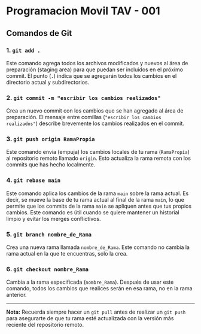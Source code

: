 # Programacion Movil TAV - 001 

## Comandos de Git

### 1. **`git add .`**
Este comando agrega todos los archivos modificados y nuevos al área de preparación (staging area) para que puedan ser incluidos en el próximo commit. El punto (`.`) indica que se agregarán todos los cambios en el directorio actual y subdirectorios.

### 2. **`git commit -m "escribir los cambios realizados"`**
Crea un nuevo commit con los cambios que se han agregado al área de preparación. El mensaje entre comillas (`"escribir los cambios realizados"`) describe brevemente los cambios realizados en el commit.

### 3. **`git push origin RamaPropia`**
Este comando envía (empuja) los cambios locales de tu rama (`RamaPropia`) al repositorio remoto llamado `origin`. Esto actualiza la rama remota con los commits que has hecho localmente.

### 4. **`git rebase main`**
Este comando aplica los cambios de la rama `main` sobre la rama actual. Es decir, se mueve la base de tu rama actual al final de la rama `main`, lo que permite que los commits de la rama `main` se apliquen antes que tus propios cambios. Este comando es útil cuando se quiere mantener un historial limpio y evitar los merges conflictivos.

### 5. **`git branch nombre_de_Rama`**
Crea una nueva rama llamada `nombre_de_Rama`. Este comando no cambia la rama actual en la que te encuentras, solo la crea.

### 6. **`git checkout nombre_Rama`**
Cambia a la rama especificada (`nombre_Rama`). Después de usar este comando, todos los cambios que realices serán en esa rama, no en la rama anterior.

---
**Nota:** Recuerda siempre hacer un `git pull` antes de realizar un `git push` para asegurarte de que tu rama esté actualizada con la versión más reciente del repositorio remoto.

